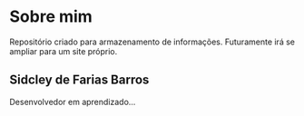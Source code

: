 # Sobre mim
Repositório criado para armazenamento de informações. Futuramente irá se ampliar para um site próprio.

## Sidcley de Farias Barros
Desenvolvedor em aprendizado...
